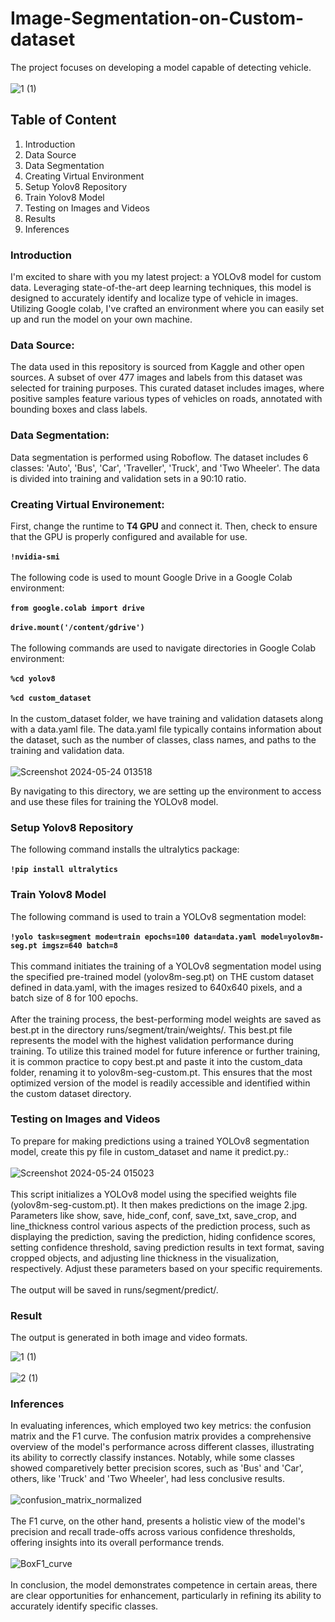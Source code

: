 # Image-Segmentation-on-Custom-dataset
The project focuses on developing a model capable of detecting vehicle.<br/>
<br/>
![1 (1)](https://github.com/meerap1/Image-Segmentation-on-Custom-dataset/assets/156745402/e0cdbd05-d1c2-49da-96a1-805fed63845c)

## Table of Content
1. Introduction
2. Data Source
3. Data Segmentation
4. Creating Virtual Environment
5. Setup Yolov8 Repository
6. Train Yolov8 Model
7. Testing on Images and Videos
8. Results
9. Inferences

### Introduction
I'm excited to share with you my latest project: a YOLOv8 model for custom data. Leveraging state-of-the-art deep learning techniques, this model is designed to accurately identify and localize type of vehicle in images. Utilizing Google colab, I've crafted an environment where you can easily set up and run the model on your own machine.

### Data Source:
The data used in this repository is sourced from Kaggle and other open sources. A subset of over 477 images and labels from this dataset was selected for training purposes. This curated dataset includes images, where positive samples feature various types of vehicles on roads, annotated with bounding boxes and class labels.

### Data Segmentation:
Data segmentation is performed using Roboflow. The dataset includes 6 classes: 'Auto', 'Bus', 'Car', 'Traveller', 'Truck', and 'Two Wheeler'. The data is divided into training and validation sets in a 90:10 ratio.

### Creating Virtual Environement:
First, change the runtime to **T4 GPU** and connect it. Then, check  to ensure that the GPU is properly configured and available for use. <br/>
<br/>
**`!nvidia-smi`** <br/>
<br/>
The following code is used to mount Google Drive in a Google Colab environment: <br/>
<br/>
**`from google.colab import drive`**<br/>
<br/>
**`drive.mount('/content/gdrive')`** <br/>
<br/>
The following commands are used to navigate directories in Google Colab environment:<br/>
<br/>
**`%cd yolov8`**<br/>
<br/>
**`%cd custom_dataset`** <br/>
<br/>
In the custom_dataset folder, we have training and validation datasets along with a data.yaml file. The data.yaml file typically contains information about the dataset, such as the number of classes, class names, and paths to the training and validation data. <br/>
<br/>
![Screenshot 2024-05-24 013518](https://github.com/meerap1/Image-Segmentation-on-Custom-dataset/assets/156745402/80cc754a-8617-41f9-91c1-1bba26e1f213)

By navigating to this directory, we are setting up the environment to access and use these files for training the YOLOv8 model.
### Setup Yolov8 Repository
The following command installs the ultralytics package:<br/>
<br/>
**`!pip install ultralytics`** <br/>
### Train Yolov8 Model
The following command is used to train a YOLOv8 segmentation model:<br/>
<br/>
**`!yolo task=segment mode=train epochs=100 data=data.yaml model=yolov8m-seg.pt imgsz=640 batch=8`** <br/>
<br/>
This command initiates the training of a YOLOv8 segmentation model using the specified pre-trained model (yolov8m-seg.pt) on THE custom dataset defined in data.yaml, with the images resized to 640x640 pixels, and a batch size of 8 for 100 epochs. <br/>
<br/>
After the training process, the best-performing model weights are saved as best.pt in the directory runs/segment/train/weights/. This best.pt file represents the model with the highest validation performance during training. To utilize this trained model for future inference or further training, it is common practice to copy best.pt and paste it into the custom_data folder, renaming it to yolov8m-seg-custom.pt. This ensures that the most optimized version of the model is readily accessible and identified within the custom dataset directory.

### Testing on Images and Videos
To prepare for making predictions using a trained YOLOv8 segmentation model, create this py file in custom_dataset and name it predict.py.:<br/>
<br/>
![Screenshot 2024-05-24 015023](https://github.com/meerap1/Image-Segmentation-on-Custom-dataset/assets/156745402/da12e682-d816-4f9c-bd15-93f053285cc0) <br/>
<br/>
This script initializes a YOLOv8 model using the specified weights file (yolov8m-seg-custom.pt). It then makes predictions on the image 2.jpg. Parameters like show, save, hide_conf, conf, save_txt, save_crop, and line_thickness control various aspects of the prediction process, such as displaying the prediction, saving the prediction, hiding confidence scores, setting confidence threshold, saving prediction results in text format, saving cropped objects, and adjusting line thickness in the visualization, respectively. Adjust these parameters based on your specific requirements.<br/>
<br/>
The output will be saved in runs/segment/predict/.

### Result
The output is generated in both image and video formats.<br/>

![1 (1)](https://github.com/meerap1/Image-Segmentation-on-Custom-dataset/assets/156745402/58764908-6f60-4a23-9758-701ad3a49c6b) </br>
 </br>
 ![2 (1)](https://github.com/meerap1/Image-Segmentation-on-Custom-dataset/assets/156745402/e23552c2-6df7-4224-8537-a488defb6a4c)
 
### Inferences
In evaluating inferences, which employed two key metrics: the confusion matrix and the F1 curve. The confusion matrix provides a comprehensive overview of the model's performance across different classes, illustrating its ability to correctly classify instances. Notably, while some classes showed comparetively better precision scores, such as 'Bus' and 'Car', others, like 'Truck' and 'Two Wheeler', had less conclusive results. <br/>
<br/>
![confusion_matrix_normalized](https://github.com/meerap1/Image-Segmentation-on-Custom-dataset/assets/156745402/76c2e860-4329-4d02-a327-d4e02feaded1) <br/>
<br/>
The F1 curve, on the other hand, presents a holistic view of the model's precision and recall trade-offs across various confidence thresholds, offering insights into its overall performance trends. <br/>
<br/>
![BoxF1_curve](https://github.com/meerap1/Image-Segmentation-on-Custom-dataset/assets/156745402/2cb018ae-8086-424d-b2e5-00e7a42870f1) <br/>
<br/>
In conclusion, the model demonstrates competence in certain areas, there are clear opportunities for enhancement, particularly in refining its ability to accurately identify specific classes.

















